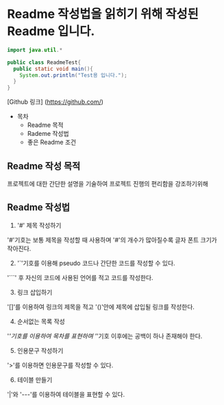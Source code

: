 # Readme 작성법을 읽히기 위해 작성된 Readme 입니다.

```JAVA
import java.util.*

public class ReadmeTest{
  public static void main(){
    System.out.println("Test용 입니다.");
  }
}
```

[Github 링크] (https://github.com/)


* 목차
  * Readme 목적
  * Rademe 작성법
  * 좋은 Readme 조건

## Readme 작성 목적

프로젝트에 대한 간단한 설명을 기술하여 프로젝트 진행의 편리함을 강조하기위해

## Readme 작성법

1. '#' 제목 작성하기

  '#'기호는 보통 제목을 작성할 때 사용하며 '#'의 개수가 많아질수록 글자 폰트 크기가 작아진다.

2. '`'기호를 이용해 pseudo 코드나 간단한 코드를 작성할 수 있다.

  '```' 후 자신의 코드에 사용된 언어를 적고 코드를 작성한다.

3. 링크 삽입하기

'[]'를 이용하여 링크의 제목을 적고 '()'안에 제목에 삽입될 링크를 작성한다.

4. 순서없는 목록 작성

'*'기호를 이용하여 목차를 표현하며 '*'기호 이후에는 공백이 하나 존재해야 한다.

5. 인용문구 작성하기

'>'를 이용하면 인용문구를 작성할 수 있다.

6. 테이블 만들기

'|'와 '---'를 이용하여 테이블을 표현할 수 있다.

  
